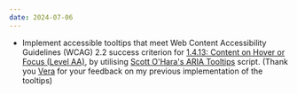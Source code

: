 ```yaml
---
date: 2024-07-06
---
```


* Implement accessible tooltips that meet Web Content Accessibility Guidelines (WCAG) 2.2 success criterion for [1.4.13: Content on Hover or Focus (Level AA)](https://www.w3.org/WAI/WCAG22/Understanding/content-on-hover-or-focus.html), by utilising [Scott O'Hara's ARIA Tooltips](https://github.com/scottaohara/a11y_tooltips) script. (Thank you [Vera](https://www.groundedwren.com/) for your feedback on my previous implementation of the tooltips)